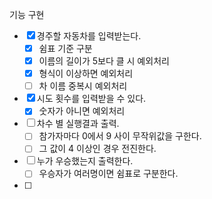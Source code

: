기능 구현

- [x] 경주할 자동차를 입력받는다.
  - [x] 쉼표 기준 구분
  - [x] 이름의 길이가 5보다 클 시 예외처리
  - [x] 형식이 이상하면 예외처리
  - [ ] 차 이름 중복시 예외처리
- [x] 시도 횟수를 입력받을 수 있다.
  - [x] 숫자가 아니면 예외처리
- [ ] 차수 별 실행결과 출력.
  - [ ] 참가자마다 0에서 9 사이 무작위값을 구한다.
  - [ ] 그 값이 4 이상인 경우 전진한다.
- [ ] 누가 우승했는지 출력한다.
  - [ ] 우승자가 여러명이면 쉼표로 구분한다.
- [ ]

